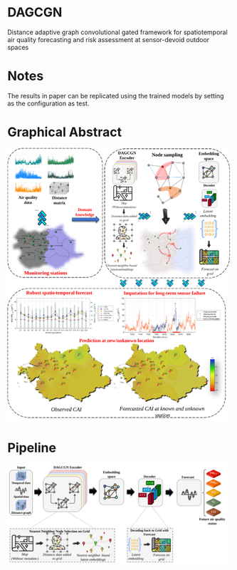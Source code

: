 # DAGCGN
Distance adaptive graph convolutional gated framework for spatiotemporal air quality forecasting and risk assessment at sensor-devoid outdoor spaces

# Notes
The results in paper can be replicated using the trained models by setting as the configuration as test.

# Graphical Abstract
<img src="/figures/Graphical_Abstract.svg" alt="Coffee" border="0" width="500" >

# Pipeline
<img src="/figures/Pipeline.svg" alt="Coffee" border="0" width="500" >

